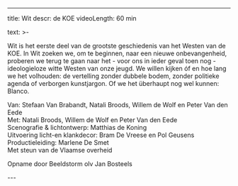
---
title: Wit
descr: de KOE
videoLength: 60 min

text: >-
  <p>Wit is het eerste deel van de grootste geschiedenis van het Westen van de KOE. In Wit zoeken we, om te beginnen, naar een nieuwe onbevangenheid, proberen we terug te gaan naar het - voor ons in ieder geval toen nog - ideologieloze witte Westen van onze jeugd. We willen kijken óf en hoe lang we het volhouden: de vertelling zonder dubbele bodem, zonder politieke agenda of verborgen kunstjargon. Of we het überhaupt nog wel kunnen: Blanco.</p><p>Van: Stefaan Van Brabandt, Natali Broods, Willem de Wolf en Peter Van den Eede <br>Met: Natali Broods, Willem de Wolf en Peter Van den Eede &nbsp;<br>Scenografie &amp; lichtontwerp: Matthias de Koning<br>Uitvoering licht-en klankdecor: Bram De Vreese en Pol Geusens &nbsp;<br>Productieleiding: Marlene De Smet<br>Met steun van de Vlaamse overheid<br></p><p>Opname door Beeldstorm olv Jan Bosteels</p>
---
